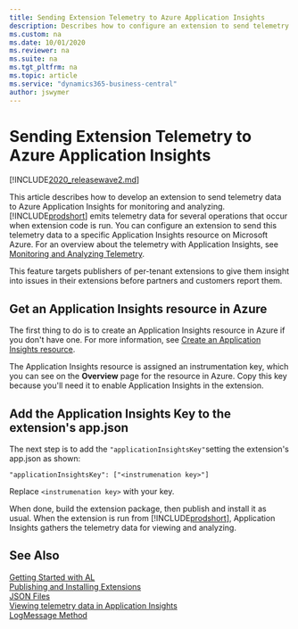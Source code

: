 ```yaml
---
title: Sending Extension Telemetry to Azure Application Insights 
description: Describes how to configure an extension to send telemetry data to Azure Application Insights. 
ms.custom: na
ms.date: 10/01/2020
ms.reviewer: na
ms.suite: na
ms.tgt_pltfrm: na
ms.topic: article
ms.service: "dynamics365-business-central"
author: jswymer
---
```


# Sending Extension Telemetry to Azure Application Insights

[!INCLUDE[2020_releasewave2.md](../includes/2020_releasewave2.md)]

This article describes how to develop an extension to send telemetry data to Azure Application Insights for monitoring and analyzing. [!INCLUDE[prodshort](includes/prodshort.md)] emits telemetry data for several operations that occur when extension code is run. You can configure an extension to send this telemetry data to a specific Application Insights resource on Microsoft Azure. For an overview about the telemetry with Application Insights, see [Monitoring and Analyzing Telemetry](../administration/telemetry-overview.md).

This feature targets publishers of per-tenant extensions to give them insight into issues in their extensions before partners and customers report them.

## Get an Application Insights resource in Azure

The first thing to do is to create an Application Insights resource in Azure if you don't have one. For more information, see [Create an Application Insights resource](/azure/azure-monitor/app/create-new-resource).

The Application Insights resource is assigned an instrumentation key, which you can see on the **Overview** page for the resource in Azure. Copy this key because you'll need it to enable Application Insights in the extension.

## Add the Application Insights Key to the extension's app.json

The next step is to add the `"applicationInsightsKey"`setting the extension's app.json as shown:

``` 
"applicationInsightsKey": ["<instrumenation key>"] 
```

Replace `<instrumenation key>` with your key. 

When done, build the extension package, then publish and install it as usual. When the extension is run from [!INCLUDE[prodshort](includes/prodshort.md)], Application Insights gathers the telemetry data for viewing and analyzing.

## See Also  
[Getting Started with AL](devenv-get-started.md)  
[Publishing and Installing Extensions](devenv-how-publish-and-install-an-extension-v2.md)  
[JSON Files](devenv-json-files.md)  
[Viewing telemetry data in Application Insights](../administration/telemetry-overview.md)  
[LogMessage Method](../developer/methods-auto/session/session-logmessage-string-string-verbosity-dataclassification-telemetryscope-string-string-string-string-method.md)  
